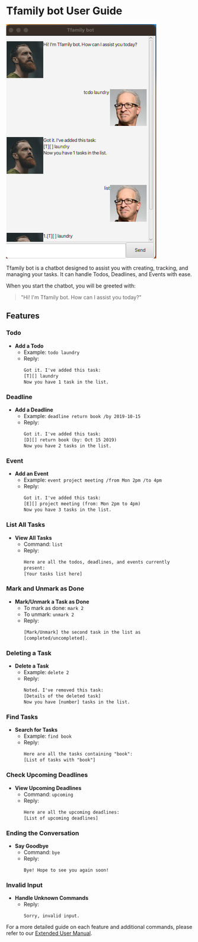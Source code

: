 # Tfamily bot User Guide

![Product Screenshot](./Ui.png)

Tfamily bot is a chatbot designed to assist you with creating, tracking, and managing your tasks. It can handle Todos, Deadlines, and Events with ease.

When you start the chatbot, you will be greeted with:

> "Hi! I'm Tfamily bot. How can I assist you today?"

## Features

### Todo

- **Add a Todo**
  - Example: `todo laundry`
  - Reply:
    ```
    Got it. I've added this task:
    [T][] laundry
    Now you have 1 task in the list.
    ```

### Deadline

- **Add a Deadline**
  - Example: `deadline return book /by 2019-10-15`
  - Reply:
    ```
    Got it. I've added this task:
    [D][] return book (by: Oct 15 2019)
    Now you have 2 tasks in the list.
    ```

### Event

- **Add an Event**
  - Example: `event project meeting /from Mon 2pm /to 4pm`
  - Reply:
    ```
    Got it. I've added this task:
    [E][] project meeting (from: Mon 2pm to 4pm)
    Now you have 3 tasks in the list.
    ```

### List All Tasks

- **View All Tasks**
  - Command: `list`
  - Reply:
    ```
    Here are all the todos, deadlines, and events currently present:
    [Your tasks list here]
    ```

### Mark and Unmark as Done

- **Mark/Unmark a Task as Done**
  - To mark as done: `mark 2`
  - To unmark: `unmark 2`
  - Reply:
    ```
    [Mark/Unmark] the second task in the list as [completed/uncompleted].
    ```

### Deleting a Task

- **Delete a Task**
  - Example: `delete 2`
  - Reply:
    ```
    Noted. I've removed this task:
    [Details of the deleted task]
    Now you have [number] tasks in the list.
    ```

### Find Tasks

- **Search for Tasks**
  - Example: `find book`
  - Reply:
    ```
    Here are all the tasks containing "book":
    [List of tasks with "book"]
    ```

### Check Upcoming Deadlines

- **View Upcoming Deadlines**
  - Command: `upcoming`
  - Reply:
    ```
    Here are all the upcoming deadlines:
    [List of upcoming deadlines]
    ```

### Ending the Conversation

- **Say Goodbye**
  - Command: `bye`
  - Reply:
    ```
    Bye! Hope to see you again soon!
    ```

### Invalid Input

- **Handle Unknown Commands**
  - Reply:
    ```
    Sorry, invalid input.
    ```

For a more detailed guide on each feature and additional commands, please refer to our [Extended User Manual](link-to-extended-manual).
